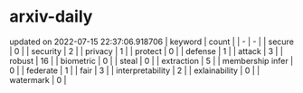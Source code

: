 # arxiv-daily
updated on 2022-07-15 22:37:06.918706
| keyword | count |
| - | - |
| secure | 0 |
| security | 2 |
| privacy | 1 |
| protect | 0 |
| defense | 1 |
| attack | 3 |
| robust | 16 |
| biometric | 0 |
| steal | 0 |
| extraction | 5 |
| membership infer | 0 |
| federate | 1 |
| fair | 3 |
| interpretability | 2 |
| exlainability | 0 |
| watermark | 0 |
